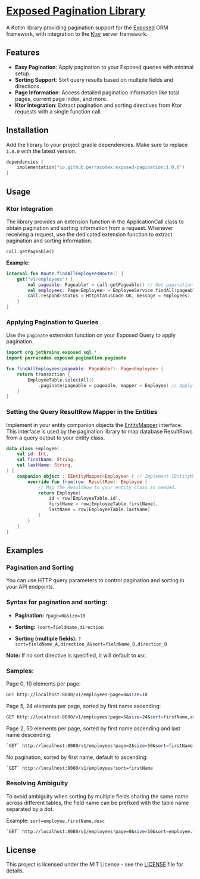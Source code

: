 # [Exposed Pagination Library](https://github.com/perracodex/pagination)

A Kotlin library providing pagination support for the [Exposed](https://github.com/JetBrains/Exposed) ORM framework,
with integration to the [Ktor](https://ktor.io/) server framework.

## Features

- **Easy Pagination**: Apply pagination to your Exposed queries with minimal setup.
- **Sorting Support**: Sort query results based on multiple fields and directions.
- **Page Information**: Access detailed pagination information like total pages, current page index, and more.
- **Ktor Integration**: Extract pagination and sorting directives from Ktor requests with a single function call.

## Installation

Add the library to your project gradle dependencies. Make sure to replace `1.0.0` with the latest version.

```kotlin
dependencies {
    implementation("io.github.perracodex:exposed-pagination:1.0.0")
}
```

## Usage

### Ktor Integration

The library provides an extension function in the ApplicationCall class to obtain pagination and sorting information from a request.
Whenever receiving a request, use the dedicated extension function to extract pagination and sorting information.

`call.getPageable()`

**Example:**
```kotlin   
internal fun Route.findAllEmployeesRoute() {
    get("v1/employees") {
        val pageable: Pageable? = call.getPageable() // Get pagination and sorting information, (if any).
        val employees: Page<Employee> = EmployeeService.findAll(pageable = pageable)
        call.respond(status = HttpStatusCode.OK, message = employees)
    }
}
```

### Applying Pagination to Queries

Use the `paginate` extension function on your Exposed Query to apply pagination.

```kotlin
import org.jetbrains.exposed.sql.*
import perracodex.exposed.pagination.paginate

fun findAllEmployees(pageable: Pageable?): Page<Employee> {
    return transaction {
        EmployeeTable.selectAll()
            .paginate(pageable = pageable, mapper = Employee) // Apply pagination to the query.
    }
}
```

### Setting the Query ResultRow Mapper in the Entities

Implement in your entity companion objects the [EntityMapper](./src/main/kotlin/io/perracodex/exposed/pagination/IEntityMapper.kt) interface.
This interface is used by the pagination library to map database ResultRows from a query output to your entity class.

```kotlin
data class Employee(
    val id: Int,
    val firstName: String,
    val lastName: String,
) {
    companion object : IEntityMapper<Employee> { // Implement IEntityMapper interface.
        override fun from(row: ResultRow): Employee {
            // Map the ResultRow to your entity class as needed.
            return Employee(
                id = row[EmployeeTable.id],
                firstName = row[EmployeeTable.firstName],
                lastName = row[EmployeeTable.lastName]
            )
        }
    }
}
```

## Examples

### Pagination and Sorting

You can use HTTP query parameters to control pagination and sorting in your API endpoints.

### Syntax for pagination and sorting:

- **Pagination:** `?page=0&size=10`

- **Sorting:** `?sort=fieldName,direction`

- **Sorting (multiple fields):** `?sort=fieldName_A,direction_A&sort=fieldName_B,direction_B`

**Note:** If no sort directive is specified, it will default to `ASC`.

### Samples:
Page 0, 10 elements per page:
```bash
GET http://localhost:8080/v1/employees?page=0&size=10
```
Page 5, 24 elements per page, sorted by first name ascending:
```bash
GET http://localhost:8080/v1/employees?page=5&size=24&sort=firstName,asc
```
Page 2, 50 elements per page, sorted by first name ascending and last name descending:
```bash
`GET` http://localhost:8080/v1/employees?page=2&size=50&sort=firstName,asc&sort=lastName,desc
```
No pagination, sorted by first name, default to ascending:
```bash
`GET` http://localhost:8080/v1/employees?sort=firstName
```

### Resolving Ambiguity

To avoid ambiguity when sorting by multiple fields sharing the same name across different tables,
the field name can be prefixed with the table name separated by a dot.

Example: `sort=employee.firstName,desc`

```bash
`GET` http://localhost:8080/v1/employees?page=0&size=10&sort=employee.firstName,asc&sort=managers.firstName,desc
```

## License
This project is licensed under the MIT License - see the [LICENSE](LICENSE) file for details.
